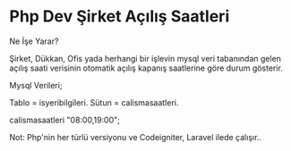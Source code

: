 # Php Dev Şirket Açılış Saatleri

Ne İşe Yarar?

Şirket, Dükkan, Ofis yada herhangi bir işlevin mysql veri tabanından gelen açılış saati verisinin otomatik açılış kapanış saatlerine göre durum gösterir.

Mysql Verileri;

Tablo = isyeribilgileri.
Sütun = calismasaatleri.

calismasaatleri "08:00,19:00";

Not: Php'nin her türlü versiyonu ve Codeigniter, Laravel ilede çalışır..

